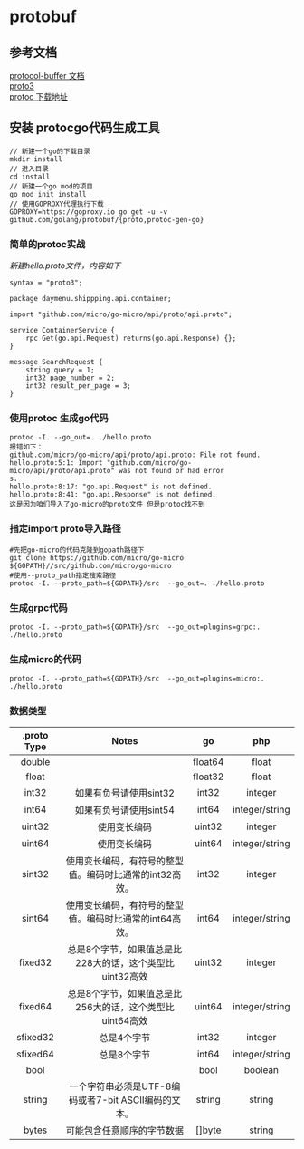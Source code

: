 # protobuf
## 参考文档
[protocol-buffer 文档](https://developers.google.cnprotocol-buffers/)  
[proto3](https://developers.google.cn/protocol-buffers/docs/proto3)  
[protoc 下载地址](https://github.com/protocolbuffers/protobuf/releases)  

## 安装 protocgo代码生成工具
```shell
// 新建一个go的下载目录
mkdir install
// 进入目录
cd install
// 新建一个go mod的项目
go mod init install
// 使用GOPROXY代理执行下载
GOPROXY=https://goproxy.io go get -u -v github.com/golang/protobuf/{proto,protoc-gen-go}
```

### 简单的protoc实战
*新建hello.proto文件，内容如下*
```protocbuf
syntax = "proto3";

package daymenu.shippping.api.container;

import "github.com/micro/go-micro/api/proto/api.proto";

service ContainerService {
	rpc Get(go.api.Request) returns(go.api.Response) {};
}

message SearchRequest {
    string query = 1;
    int32 page_number = 2;
    int32 result_per_page = 3;
}
```

### 使用protoc 生成go代码
```shell
protoc -I. --go_out=. ./hello.proto
报错如下：
github.com/micro/go-micro/api/proto/api.proto: File not found.
hello.proto:5:1: Import "github.com/micro/go-micro/api/proto/api.proto" was not found or had error
s.
hello.proto:8:17: "go.api.Request" is not defined.
hello.proto:8:41: "go.api.Response" is not defined.
这是因为咱们导入了go-micro的proto文件 但是protoc找不到

```
### 指定import proto导入路径
```shell
#先把go-micro的代码克隆到gopath路径下
git clone https://github.com/micro/go-micro ${GOPATH}//src/github.com/micro/go-micro
#使用--proto_path指定搜索路径
protoc -I. --proto_path=${GOPATH}/src  --go_out=. ./hello.proto
```
### 生成grpc代码
```
protoc -I. --proto_path=${GOPATH}/src  --go_out=plugins=grpc:. ./hello.proto
```
### 生成micro的代码
```
protoc -I. --proto_path=${GOPATH}/src  --go_out=plugins=micro:. ./hello.proto
```

### 数据类型
|.proto Type|Notes| go |php|  
|:---:|:---:|:---:|:---:|  
|double ||		float64| 	float|  
|float 	 ||			float32 |	float|  
|int32| 	如果有负号请使用sint32| 	int32 |	integer|  
|int64| 	如果有负号请使用sint54| 	int64 |	integer/string|  
|uint32 |	使用变长编码 |	uint32 	|integer|  
|uint64 |	使用变长编码 |	uint64 	|integer/string|  
|sint32 |	使用变长编码，有符号的整型值。编码时比通常的int32高效。| 	int32 |	integer|  
|sint64 |	使用变长编码，有符号的整型值。编码时比通常的int64高效。| 	int64| 	integer/string|  
|fixed32| 	总是8个字节，如果值总是比228大的话，这个类型比uint32高效| 	uint32 	|integer|  
|fixed64 	|总是8个字节，如果值总是比256大的话，这个类型比uint64高效| 	uint64 	| integer/string|  
|sfixed32 |	总是4个字节 |	int32| 	integer|  
|sfixed64 |	总是8个字节 |	int64| 	integer/string|  
|bool 	|	|bool| 	boolean|  
|string 	|一个字符串必须是UTF-8编码或者7-bit ASCII编码的文本。| 	string| 	string|  
|bytes| 	可能包含任意顺序的字节数据| 	[]byte 	|string|  

